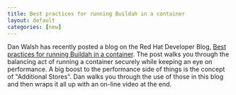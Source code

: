 ```yaml
---
title: Best practices for running Buildah in a container 
layout: default
categories: [new]
---
```


Dan Walsh has recently posted a blog on the Red Hat Developer Blog, [Best practices for running Buildah in a container](https://developers.redhat.com/blog/2019/08/14/best-practices-for-running-buildah-in-a-container/). The post walks you through the balancing act of running a container securely while keeping an eye on performance.  A big boost to the performance side of things is the concept of "Additional Stores".  Dan walks you through the use of those in this blog and then wraps it all up with an on-line video at the end.
